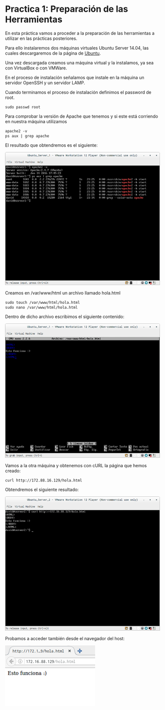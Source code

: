 # Practica 1: Preparación de las Herramientas

En esta práctica vamos a proceder a la preparación de las herramientas a utilizar en las prácticas posteriores.

Para ello instalaremos dos máquinas virtuales Ubuntu Server 14.04, las cuales descargaremos de la página de [Ubuntu](http://www.ubuntu.com/download/server/thank-you?country=ES&version=14.04.4&architecture=amd64).

Una vez descargada creamos una máquina virtual y la instalamos, ya sea con VirtualBox o con VMWare.

En el proceso de instalación señalamos que instale en la máquina un servidor OpenSSH y un servidor LAMP.

Cuando terminamos el proceso de instalación definimos el password de root.
```
sudo passwd root
```

Para comprobar la versión de Apache que tenemos y si este está corriendo en nuestra máquina utilizamos
```
apache2 -v
ps aux | grep apache
```

El resultado que obtendremos es el siguiente:

![salida_version](Imagenes/1.png)

Creamos en /var/www/html un archivo llamado hola.html
```
sudo touch /var/www/html/hola.html
sudo nano /var/www/html/hola.html
```
Dentro de dicho archivo escribimos el siguiente contenido:

![archivo_html](Imagenes/4.png)

Vamos a la otra máquina y obtenemos con cURL la página que hemos creado:
```
curl http://172.88.16.129/hola.html
```
Obtendremos el siguiente resultado:

![curl](Imagenes/5.png)

Probamos a acceder también desde el navegador del host:

![navegador](Imagenes/6.png)
